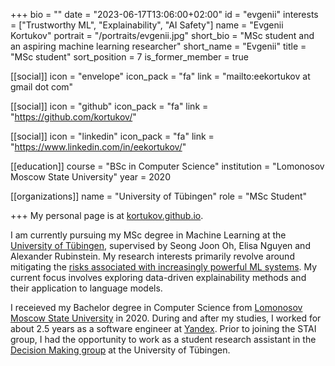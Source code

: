 +++
bio = ""
date = "2023-06-17T13:06:00+02:00"
id = "evgenii"
interests = ["Trustworthy ML", "Explainability", "AI Safety"]
name = "Evgenii Kortukov"
portrait = "/portraits/evgenii.jpg"
short_bio = "MSc student and an aspiring machine learning researcher"
short_name = "Evgenii"
title = "MSc student"
sort_position = 7
is_former_member = true

[[social]]
    icon = "envelope"
    icon_pack = "fa"
    link = "mailto:eekortukov at gmail dot com"

[[social]]
    icon = "github"
    icon_pack = "fa"
    link = "https://github.com/kortukov/"

[[social]]
    icon = "linkedin"
    icon_pack = "fa"
    link = "https://www.linkedin.com/in/eekortukov/"

[[education]]
    course = "BSc in Computer Science"
    institution = "Lomonosov Moscow State University"
    year = 2020

[[organizations]]
    name = "University of Tübingen"
    role = "MSc Student"

+++
My personal page is at [kortukov.github.io](https://kortukov.github.io).

I am currently pursuing my MSc degree in Machine Learning at the [University of Tübingen](https://uni-tuebingen.de/en/), supervised by Seong Joon Oh, Elisa Nguyen and Alexander Rubinstein.
My research interests primarily revolve around mitigating the [risks associated with increasingly powerful ML systems](https://80000hours.org/problem-profiles/artificial-intelligence/).
My current focus involves exploring data-driven explainability methods and their application to language models.

I receieved my Bachelor degree in Computer Science from [Lomonosov Moscow State University](https://www.msu.ru/en/) in 2020. During and after my studies, I worked for about 2.5 years as a software engineer at [Yandex](https://yandex.com/company).
Prior to joining the STAI group, I had the opportunity to work as a student research assistant in the [Decision Making group](https://uni-tuebingen.de/en/fakultaeten/mathematisch-naturwissenschaftliche-fakultaet/fachbereiche/informatik/lehrstuehle/decision-making/) at the University of Tübingen.



